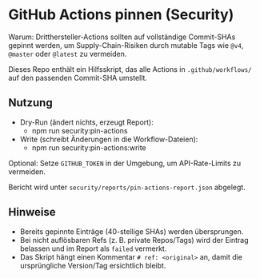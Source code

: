 # GitHub Actions pinnen (Security)

Warum: Dritthersteller-Actions sollten auf vollständige Commit-SHAs gepinnt werden, um Supply-Chain-Risiken durch mutable Tags wie `@v4`, `@master` oder `@latest` zu vermeiden.

Dieses Repo enthält ein Hilfsskript, das alle Actions in `.github/workflows/` auf den passenden Commit-SHA umstellt.

## Nutzung

- Dry-Run (ändert nichts, erzeugt Report):
  - npm run security:pin-actions
- Write (schreibt Änderungen in die Workflow-Dateien):
  - npm run security:pin-actions:write

Optional: Setze `GITHUB_TOKEN` in der Umgebung, um API-Rate-Limits zu vermeiden.

Bericht wird unter `security/reports/pin-actions-report.json` abgelegt.

## Hinweise

- Bereits gepinnte Einträge (40-stellige SHAs) werden übersprungen.
- Bei nicht auflösbaren Refs (z. B. private Repos/Tags) wird der Eintrag belassen und im Report als `failed` vermerkt.
- Das Skript hängt einen Kommentar `# ref: <original>` an, damit die ursprüngliche Version/Tag ersichtlich bleibt.
